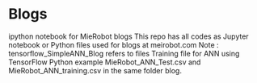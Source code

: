 # Blogs
ipython notebook for MieRobot blogs
This repo has all codes as Jupyter notebook or Python files used for blogs at meirobot.com
Note : tensorflow_SimpleANN_Blog refers to files Training file for ANN using TensorFlow Python example 
MieRobot_ANN_Test.csv and MieRobot_ANN_training.csv in the same folder blog.
